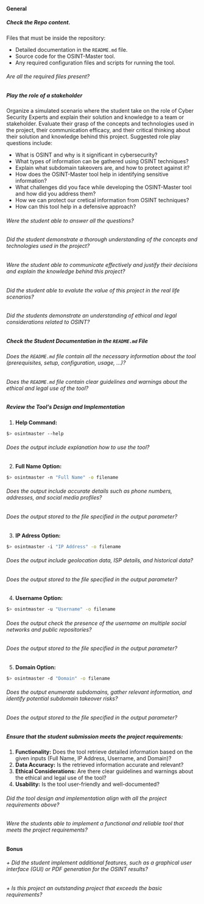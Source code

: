 #### General

##### Check the Repo content.
Files that must be inside the repository:
- Detailed documentation in the `README.md` file.
- Source code for the OSINT-Master tool.
- Any required configuration files and scripts for running the tool.
###### Are all the required files present?

##### Play the role of a stakeholder
Organize a simulated scenario where the student take on the role of Cyber Security Experts and explain their solution and knowledge to a team or stakeholder. Evaluate their grasp of the concepts and technologies used in the project, their communication efficacy, and their critical thinking about their solution and knowledge behind this project.
Suggested role play questions include:

- What is OSINT and why is it significant in cybersecurity?
- What types of information can be gathered using OSINT techniques?
- Explain what subdomain takeovers are, and how to protect against it?
- How does the OSINT-Master tool help in identifying sensitive information?
- What challenges did you face while developing the OSINT-Master tool and how did you address them?
- How we can protect our cretical information from OSINT techniques?
- How can this tool help in a defensive approach? 
###### Were the student able to answer all the questions?
###### Did the student demonstrate a thorough understanding of the concepts and technologies used in the project?
###### Were the student able to communicate effectively and justify their decisions and explain the knowledge behind this project?
###### Did the student able to evalute the value of this project in the real life scenarios?
###### Did the students demonstrate an understanding of ethical and legal considerations related to OSINT?

##### Check the Student Documentation in the `README.md` File
###### Does the `README.md` file contain all the necessary information about the tool (prerequisites, setup, configuration, usage, ...)?
###### Does the `README.md` file contain clear guidelines and warnings about the ethical and legal use of the tool?

##### Review the Tool's Design and Implementation
1. **Help Command:** 
```sh
$> osintmaster --help
```
###### Does the output include explanation how to use the tool?

2. **Full Name Option:**
```sh
$> osintmaster -n "Full Name" -o filename
```
###### Does the output include accurate details such as phone numbers, addresses, and social media profiles?
###### Does the output stored to the file specified in the output parameter?

3. **IP Adress Option:**
```sh
$> osintmaster -i "IP Address" -o filename
```
###### Does the output include geolocation data, ISP details, and historical data?
###### Does the output stored to the file specified in the output parameter?

4. **Username Option:**
```sh
$> osintmaster -u "Username" -o filename
```
###### Does the output check the presence of the username on multiple social networks and public repositories?
###### Does the output stored to the file specified in the output parameter?

5. **Domain Option:**
```sh
$> osintmaster -d "Domain" -o filename
```
###### Does the output enumerate subdomains, gather relevant information, and identify potential subdomain takeover risks?
###### Does the output stored to the file specified in the output parameter?

##### Ensure that the student submission meets the project requirements:
1. **Functionality:** Does the tool retrieve detailed information based on the given inputs (Full Name, IP Address, Username, and Domain)?
2. **Data Accuracy:** Is the retrieved information accurate and relevant?
3. **Ethical Considerations:** Are there clear guidelines and warnings about the ethical and legal use of the tool?
4. **Usability:** Is the tool user-friendly and well-documented?
###### Did the tool design and implementation align with all the project requirements above?
###### Were the students able to implement a functional and reliable tool that meets the project requirements?

#### Bonus
###### + Did the student implement additional features, such as a graphical user interface (GUI) or PDF generation for the OSINT results?
###### + Is this project an outstanding project that exceeds the basic requirements?